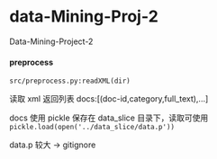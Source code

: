 # data-Mining-Proj-2
Data-Mining-Project-2

#### preprocess

`src/preprocess.py:readXML(dir)`

读取 xml 返回列表 docs:[(doc-id,category,full_text),...]

docs 使用 pickle 保存在 data_slice 目录下，读取可使用 `pickle.load(open('../data_slice/data.p'))`

data.p 较大 -> gitignore